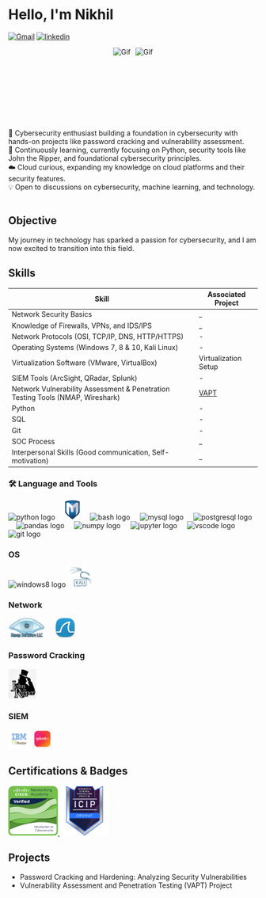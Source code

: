 # Hello, I'm Nikhil
<a href="mailto:nikhilvedpathak6800@gmail.com"><img src="https://img.shields.io/badge/Gmail-D14836?style=for-the-badge&logo=gmail&logoColor=white" alt="Gmail"></a> <a href="https://www.linkedin.com/in/nikhil-vedpathak/"><img src="https://img.shields.io/badge/LinkedIn-0077B5?style=for-the-badge&logo=linkedin&logoColor=white" alt="linkedin"></a> 

<div style="display: flex; justify-content: center;">
  <img height="150" src="https://i.giphy.com/media/v1.Y2lkPTc5MGI3NjExbjZjc3piZmZrM2hjanYxMXkwemc2OGE5Nmc5N20zMWV4cmJlZXMxcCZlcD12MV9pbnRlcm5hbF9naWZfYnlfaWQmY3Q9Zw/077i6AULCXc0FKTj9s/giphy.gif" alt="Gif" style="margin-right: 10px;" />
  <img height="150" src="https://i.giphy.com/media/v1.Y2lkPTc5MGI3NjExYTQwNGhuNmc5cmtuMTJlNjRjc3pxd3RiY2d1c3FpYXF1ZzhuYzk1ZCZlcD12MV9pbnRlcm5hbF9naWZfYnlfaWQmY3Q9Zw/RDZo7znAdn2u7sAcWH/giphy.gif" alt="Gif" />
</div>

🚀 Cybersecurity enthusiast building a foundation in cybersecurity with hands-on projects like password cracking and vulnerability assessment. </br> 🌱 Continuously learning, currently focusing on Python, security tools like John the Ripper, and foundational cybersecurity principles.</br> ☁️ Cloud curious, expanding my knowledge on cloud platforms and their security features. </br> 💡 Open to discussions on cybersecurity, machine learning, and technology. </br> </br>

## Objective

My journey in technology has sparked a passion for cybersecurity, and I am now excited to transition into this field.

## Skills

| Skill                                            | Associated Project         |
|--------------------------------------------------|----------------------------|
| Network Security Basics                          | _ |
| Knowledge of Firewalls, VPNs, and IDS/IPS        | _ |
| Network Protocols (OSI, TCP/IP, DNS, HTTP/HTTPS) |- |
| Operating Systems (Windows 7, 8 & 10, Kali Linux)| - |
| Virtualization Software (VMware, VirtualBox)     | Virtualization Setup |
| SIEM Tools (ArcSight, QRadar, Splunk)            | - |
| Network Vulnerability Assessment & Penetration Testing Tools (NMAP, Wireshark) | <a href="https://github.com/Nikhil7787/VAPT">VAPT</a> |
| Python                                           | - |
| SQL                                              | - |
| Git                                              | - |
| SOC Process                                      | _ |
| Interpersonal Skills (Good communication, Self-motivation) | _ |

<h3 align="left">🛠️ Language and Tools</h3>
<div align="left">
  <img src="https://cdn.jsdelivr.net/gh/devicons/devicon/icons/python/python-original.svg" height="40" alt="python logo" /> 
  <img width="12" /> 
  <img src="https://github.com/Nikhil7787/assets/blob/main/metasploit.png?raw=true" height="40" alt="metasploit logo" />
  <img width="12" /> 
  <img src="https://cdn.jsdelivr.net/gh/devicons/devicon/icons/bash/bash-original.svg" height="40" alt="bash logo" /> 
  <img width="12" /> 
  <img src="https://cdn.jsdelivr.net/gh/devicons/devicon/icons/mysql/mysql-original.svg" height="40" alt="mysql logo" /> 
  <img width="12" /> 
  <img src="https://cdn.jsdelivr.net/gh/devicons/devicon/icons/postgresql/postgresql-original.svg" height="40" alt="postgresql logo" /> 
  <img width="12" /> 
  <img src="https://cdn.jsdelivr.net/gh/devicons/devicon/icons/pandas/pandas-original.svg" height="40" alt="pandas logo" /> 
  <img width="12" /> 
  <img src="https://cdn.jsdelivr.net/gh/devicons/devicon/icons/numpy/numpy-original.svg" height="40" alt="numpy logo" />
  <img width="12" /> 
  <img src="https://cdn.jsdelivr.net/gh/devicons/devicon/icons/jupyter/jupyter-original.svg" height="40" alt="jupyter logo" /> 
  <img width="12" /> 
  <img src="https://cdn.jsdelivr.net/gh/devicons/devicon/icons/vscode/vscode-original.svg" height="40" alt="vscode logo" /> 
  <img width="12" /> 
  <img src="https://cdn.jsdelivr.net/gh/devicons/devicon/icons/git/git-original.svg" height="40" alt="git logo" /> 
</div>

### OS 
<div>
  <img src="https://cdn.jsdelivr.net/gh/devicons/devicon/icons/windows8/windows8-original.svg" height="40" alt="windows8 logo"  />
    <img src="https://github.com/Nikhil7787/assets/blob/main/kali.png?raw=true" height="40" alt="kali linux logo" />
  <img width="12" /> 
</div>  

### Network
<div>
   <img src="https://github.com/Nikhil7787/assets/blob/main/nmap.png?raw=true" height="40" alt="nmap logo" />
  <img width="12" /> 
  <img src="https://github.com/Nikhil7787/assets/blob/main/wireshark.png?raw=true" height="40" alt="wireshark logo" />
  <img width="12" /> 
</div>

### Password Cracking
<div>
    <img src="https://github.com/Nikhil7787/assets/blob/main/JOHN.png" height="60" alt="git logo" />
</div>

### SIEM
<div>
    <img src="https://github.com/Nikhil7787/assets/blob/main/Qradar.png"  height="40" alt="git logo" />
    <img src="https://github.com/Nikhil7787/assets/blob/main/splunk.png"  height="40" alt="git logo" />

</div>

## Certifications & Badges

<a href="https://www.credly.com/badges/f6ef3c5c-d77a-47b8-afa5-57e5eb7e823e/public_url">
    <img src="https://raw.githubusercontent.com/Nikhil7787/assets/main/introduction-to-cybersecurity.png" alt="Credly Badge" width="100"/>
</a>

<a href="https://www.credly.com/badges/08c4abbb-9c03-4192-88fa-99e5bf56d135/public_url">
    <img src="https://raw.githubusercontent.com/Nikhil7787/assets/main/opswat-introduction-to-critical-infrastructure-protection-icip.png" alt="OPSWAT ICIP Badge" width="100"/>
</a>

## Projects
- Password Cracking and Hardening: Analyzing Security Vulnerabilities
- Vulnerability Assessment and Penetration Testing (VAPT) Project
